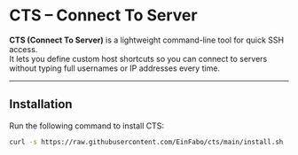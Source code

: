 # CTS – Connect To Server

**CTS (Connect To Server)** is a lightweight command-line tool for quick SSH access.  
It lets you define custom host shortcuts so you can connect to servers without typing full usernames or IP addresses every time.

---

## Installation

Run the following command to install CTS:

```bash
curl -s https://raw.githubusercontent.com/EinFabo/cts/main/install.sh | bash
